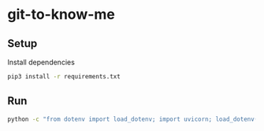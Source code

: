 # git-to-know-me

## Setup

Install dependencies

```bash
pip3 install -r requirements.txt
```

## Run

```bash
python -c "from dotenv import load_dotenv; import uvicorn; load_dotenv(); uvicorn.run('gtkm.main:app', reload=True)"
```
